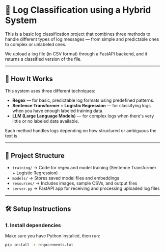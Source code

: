# 🔧 Log Classification using a Hybrid System

This is a basic log classification project that combines three methods to handle different types of log messages — from simple and predictable ones to complex or unlabeled ones.

We upload a log file (in CSV format) through a FastAPI backend, and it returns a classified version of the file.

---

## 🧠 How It Works

This system uses three different techniques:
- **Regex** — for basic, predictable log formats using predefined patterns.
- **Sentence Transformer + Logistic Regression** — for classifying logs when you have enough labeled training data.
- **LLM (Large Language Models)** — for complex logs when there's very little or no labeled data available.

Each method handles logs depending on how structured or ambiguous the text is.

---

## 📁 Project Structure

- `training/` → Code for regex and model training (Sentence Transformer + Logistic Regression)
- `models/` → Stores saved model files and embeddings
- `resources/` → Includes images, sample CSVs, and output files
- `server.py` → FastAPI app for receiving and processing uploaded log files

---

## 🛠️ Setup Instructions

### 1. Install dependencies
Make sure you have Python installed, then run:

```bash
pip install -r requirements.txt

